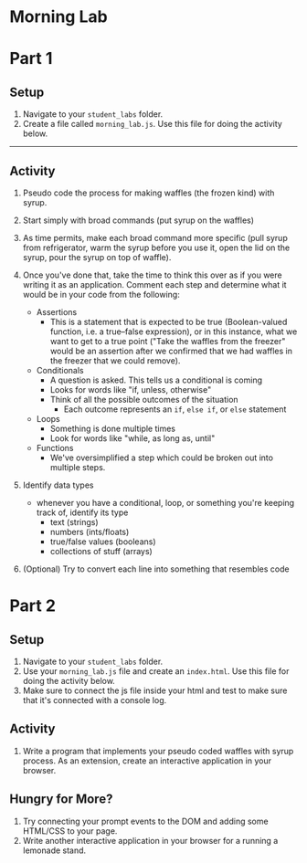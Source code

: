 # Morning Lab
# Part 1

## Setup
1. Navigate to your `student_labs` folder.
1. Create a  file called `morning_lab.js`. Use this file for doing the activity below.

<hr>

## Activity
1. Pseudo code the process for making waffles (the frozen kind) with syrup.
1. Start simply with broad commands (put syrup on the waffles)
1. As time permits, make each broad command more specific (pull syrup from refrigerator, warm the syrup before you use it, open the lid on the syrup, pour the syrup on top of waffle).
1. Once you've done that, take the time to think this over as if you were writing it as an application. Comment each step and determine what it would be in your code from the following:

    - Assertions
        - This is a statement that is expected to be true (Boolean-valued function, i.e. a true–false expression), or in this instance, what we want to get to a true point ("Take the waffles from the freezer" would be an assertion after we confirmed that we had waffles in the freezer that we could remove).
    - Conditionals
        - A question is asked.  This tells us a conditional is coming
        - Looks for words like "if, unless, otherwise"
        - Think of all the possible outcomes of the situation
            - Each outcome represents an `if`, `else if`, or `else` statement
    - Loops
        - Something is done multiple times
        - Look for words like "while, as long as, until"
    - Functions
        - We've oversimplified a step which could be broken out into multiple steps.

1. Identify data types
    - whenever you have a conditional, loop, or something you're keeping track of, identify its type
        - text (strings)
        - numbers (ints/floats)
        - true/false values (booleans)
        - collections of stuff (arrays)

1. (Optional) Try to convert each line into something that resembles code

# Part 2

## Setup
1. Navigate to your `student_labs` folder.
1. Use your `morning_lab.js` file and create an `index.html`. Use this file for doing the activity below.
1. Make sure to connect the js file inside your html and test to make sure that it's connected with a console log.

## Activity
1. Write a program that implements your pseudo coded waffles with syrup process. As an extension, create an interactive application in your browser.

## Hungry for More?
1. Try connecting your prompt events to the DOM and adding some HTML/CSS to your page.
1. Write another interactive application in your browser for a running a lemonade stand.
